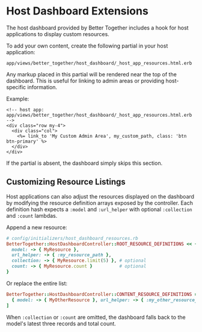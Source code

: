 # Host Dashboard Extensions

The host dashboard provided by Better Together includes a hook for host applications to display custom resources.

To add your own content, create the following partial in your host application:

```
app/views/better_together/host_dashboard/_host_app_resources.html.erb
```

Any markup placed in this partial will be rendered near the top of the dashboard. This is useful for linking to admin areas or providing host-specific information.

Example:

```erb
<!-- host app: app/views/better_together/host_dashboard/_host_app_resources.html.erb -->
<div class="row my-4">
  <div class="col">
    <%= link_to 'My Custom Admin Area', my_custom_path, class: 'btn btn-primary' %>
  </div>
</div>
```

If the partial is absent, the dashboard simply skips this section.

## Customizing Resource Listings

Host applications can also adjust the resources displayed on the dashboard by modifying the resource definition arrays exposed by the controller. Each definition hash expects a `:model` and `:url_helper` with optional `:collection` and `:count` lambdas.

Append a new resource:

```ruby
# config/initializers/host_dashboard_resources.rb
BetterTogether::HostDashboardController::ROOT_RESOURCE_DEFINITIONS << {
  model: -> { MyResource },
  url_helper: -> { :my_resource_path },
  collection: -> { MyResource.limit(5) }, # optional
  count: -> { MyResource.count }          # optional
}
```

Or replace the entire list:

```ruby
BetterTogether::HostDashboardController::CONTENT_RESOURCE_DEFINITIONS = [
  { model: -> { MyOtherResource }, url_helper: -> { :my_other_resource_path } }
]
```

When `:collection` or `:count` are omitted, the dashboard falls back to the model's latest three records and total count.
